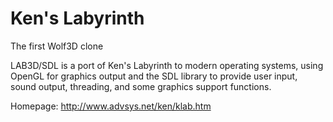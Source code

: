 Ken's Labyrinth
===============

The first Wolf3D clone

LAB3D/SDL is a port of Ken's Labyrinth to modern operating systems, using
OpenGL for graphics output and the SDL library to provide user input, sound
output, threading, and some graphics support functions.

Homepage: http://www.advsys.net/ken/klab.htm

